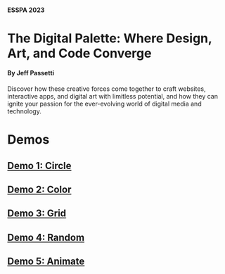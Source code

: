 #### ESSPA 2023
# The Digital Palette: Where Design, Art, and Code Converge

#### By Jeff Passetti

Discover how these creative forces come together to craft websites, interactive apps, and digital art with limitless potential, and how they can ignite your passion for the ever-evolving world of digital media and technology.

# Demos

## [Demo 1: Circle](/01_circle/)
## [Demo 2: Color](/02_color/)
## [Demo 3: Grid](/03_grid/)
## [Demo 4: Random](/04_random/)
## [Demo 5: Animate](/05_animate/)